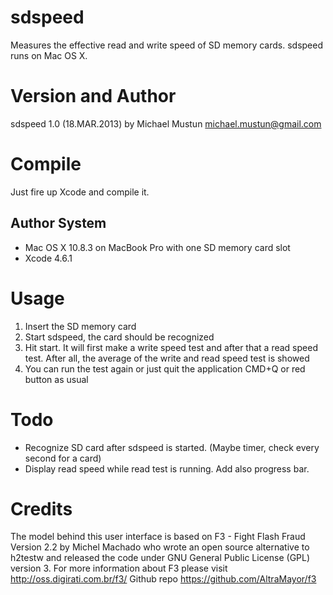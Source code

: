 sdspeed
=======
Measures the effective read and write speed of SD memory cards. sdspeed runs on Mac OS X.

Version and Author
==================
sdspeed 1.0 (18.MAR.2013) by Michael Mustun <michael.mustun@gmail.com>

Compile
=======
Just fire up Xcode and compile it.

Author System
-------------
- Mac OS X 10.8.3 on MacBook Pro with one SD memory card slot
- Xcode 4.6.1

Usage
=====
1. Insert the SD memory card
2. Start sdspeed, the card should be recognized
3. Hit start. It will first make a write speed test and after that a read speed test. 
   After all, the average of the write and read speed test is showed
4. You can run the test again or just quit the application CMD+Q or red button as usual

Todo
====
- Recognize SD card after sdspeed is started. (Maybe timer, check every second for a card)
- Display read speed while read test is running. Add also progress bar.

Credits
=======
The model behind this user interface is based on F3 - Fight Flash Fraud Version 2.2 by 
Michel Machado who wrote an open source alternative to h2testw and released the code 
under GNU General Public License (GPL) version 3. For more information about F3 please 
visit http://oss.digirati.com.br/f3/
Github repo https://github.com/AltraMayor/f3
